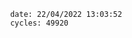 

                date: 22/04/2022 13:03:52
                cycles: 49920

                         